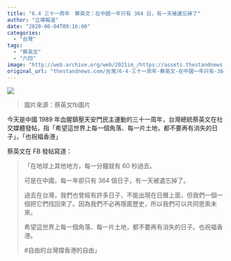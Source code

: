```yaml
---
title: "6.4 三十一周年　蔡英文：在中國一年只有 364 日，有一天被遺忘掉了"
author: "立場報道"
date: "2020-06-04T09:16:00"
categories:
  - "台灣"
tags:
  - "蔡英文"
  - "六四"
image: "http://web.archive.org/web/2021im_/https://assets.thestandnews.com/media/photos/20200604-0520copy_Da2l7.png"
original_url: "thestandnews.com/台灣/6-4-三十一周年-蔡英文-在中國一年只有-364-日-有一天被遺忘掉了"
---
```

![](http://web.archive.org/web/2021im_/https://assets.thestandnews.com/media/photos/20200604-0520copy_Da2l7.png)
> 圖片來源：蔡英文fb圖片

今天是中國 1989 年血腥鎮壓天安門民主運動的三十一周年，台灣總統蔡英文在社交媒體發帖，指「希望這世界上每一個角落、每一片土地，都不要再有消失的日子」，「也祝福香港」

蔡英文在 FB 發帖寫道：

> 「在地球上其他地方，每一分鐘就有 60 秒過去。  
>   
> 可是在中國，每一年卻只有 364 個日子，有一天被遺忘掉了。  
>   
> 過去在台灣，我們也曾經有許多日子，不能出現在日曆上面，但我們一個一個把它們找回來了。因為我們不必再隱匿歷史，所以我們可以共同思索未來。  
>   
> 希望這世界上每一個角落、每一片土地，都不要再有消失的日子。也祝福香港。  
>   
> #自由的台灣撐香港的自由」